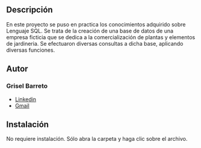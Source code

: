 ## Descripción
En este proyecto se puso en practica los conocimientos adquirido sobre Lenguaje SQL.
Se trata de la creación de una base de datos de una empresa ficticia que se dedica a la comercialización de plantas y elementos de jardineria.
Se efectuaron diversas consultas a dicha base, aplicando diversas funciones.

## Autor
### Grisel Barreto ###
* [Linkedin](www.linkedin.com/in/lic-grisel-belén-barreto)
* [Gmail](griselbbarreto@gmail.com)

## Instalación
No requiere instalación. Sólo abra la carpeta y haga clic sobre el archivo.


